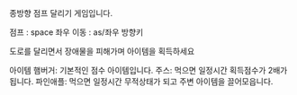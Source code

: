 종방향 점프 달리기 게임입니다.

점프 : space
좌우 이동 : as/좌우 방향키

도로를 달리면서 장애물을 피해가며 아이템을 획득하세요

아이템
햄버거: 기본적인 점수 아이템입니다.
주스: 먹으면 일정시간 획득점수가 2배가 됩니다.
파인애플: 먹으면 일정시간 무적상태가 되고 주변 아이템을 끌어모읍니다.
